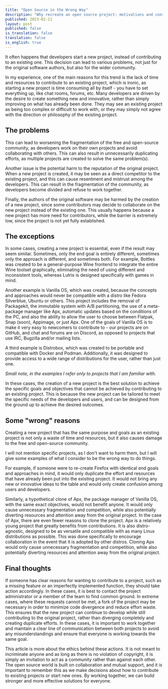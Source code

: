 ```yaml
---
title: "Open Source in the Wrong Way"
description: "Why recreate an open source project: motivations and consequences"
published: 2023-02-11
layout: post
published: false
is_translation: false
translation: false
is_english: true
---
```


It often happens that developers start a new project, instead of contributing to an existing one. This decision can lead to various problems, not just for the original software authors, but also for the wider community.

In my experience, one of the main reasons for this trend is the lack of time and resources to contribute to an existing project, which is ironic, as starting a new project is time consuming all by itself - you have to set everything up, like chat rooms, forums, etc. Many developers are driven by the desire to create something new and innovative, rather than simply improving on what has already been done. They may see an existing project as being too complex or difficult to work with, or they may simply not agree with the direction or philosophy of the existing project.

## The problems

This can lead to worsening the fragmentation of the free and open-source community, as developers work on their own projects and avoid collaborating with others. This can also result in unnecessarily duplicating efforts, as multiple projects are created to solve the same problem(s).

Another issue is the potential harm to the reputation of the original project. When a new project is created, it may be seen as a direct competitor to the existing project, and this can cause resentment and mistrust among the developers. This can result in the fragmentation of the community, as developers become divided and refuse to work together.

Finally, the authors of the original software may be harmed by the creation of a new project, since some contributors may decide to collaborate on the new project instead of the existing one. This usually happens because a new project has more need for contributors, while the barrier is extremely low, since the project is not yet fully established.

## The exceptions

In some cases, creating a new project is essential, even if the result may seem similar. Sometimes, only the end goal is entirely different, sometimes only the approach is different, and sometimes both. For example, Bottles was created to be a general-purpose Wine frontend to integrate the entire Wine toolset graphically, eliminating the need of using different and inconsistent tools, whereas Lutris is designed specifically with games in mind.

Another example is Vanilla OS, which was created, because the concepts and approaches would never be compatible with a distro like Fedora Silverblue, Ubuntu or others. This project includes the removal of Packagekit, the immutable system with A/B partitioning, the use of a meta-package manager like Apx, automatic updates based on the conditions of the PC, and also the ability to allow the user to choose between Flatpak, Snap (soon), Appimage, or just Apx. One of the goals of Vanilla OS is to make it very easy to newcomers to contribute to - our projects are on GitHub, and chat and forums are on Discord, as opposed to projects that use IRC, Bugzilla and/or mailing lists.

A third example is Distrobox, which was created to be portable and compatible with Docker and Podman. Additionally, it was designed to provide access to a wide range of distributions for the user, rather than just one.

*Small note, in the examples I refer only to projects that I am familiar with.*

In these cases, the creation of a new project is the best solution to achieve the specific goals and objectives that cannot be achieved by contributing to an existing project. This is because the new project can be tailored to meet the specific needs of the developers and users, and can be designed from the ground up to achieve the desired outcomes.

## Some "wrong" reasons

Creating a new project that has the same purpose and goals as an existing project is not only a waste of time and resources, but it also causes damage to the free and open-source community.

I will not mention specific projects, as I don't want to harm them, but I will give some examples of what I consider to be the wrong way to do things.

For example, if someone were to re-create Firefox with identical end goals and approaches in mind, it would only duplicate the effort and resources that have already been put into the existing project. It would not bring any new or innovative ideas to the table and would only create confusion among users and developers.

Similarly, a hypothetical clone of Apx, the package manager of Vanilla OS, with the same exact objectives, would not benefit anyone. It would only cause unnecessary fragmentation and competition, while also potentially diverting resources and attention away from the original project. In the case of Apx, there are even fewer reasons to clone the project. Apx is a relatively young project that greatly benefits from contributions. It is also distro-agnostic, designed to be as versatile and compatible with as many Linux distributions as possible. This was done specifically to encourage collaboration in the event that it is adopted by other distros. Cloning Apx would only cause unnecessary fragmentation and competition, while also potentially diverting resources and attention away from the original project.


## Final thoughts

If someone has clear reasons for wanting to contribute to a project, such as a missing feature or an imperfectly implemented function, they should take action accordingly. In these cases, it is best to contact the project administrator or a member of the team to find common ground. In extreme cases, where these requests cannot be met, a fork of the project may be necessary in order to minimize code divergence and reduce effort waste. This ensures that the new project can continue to develop while still contributing to the original project, rather than diverging completely and creating duplicate efforts. In these cases, it is important to work together and maintain a clear line of communication between both projects to avoid any misunderstandings and ensure that everyone is working towards the same goal.

This article is more about the ethics behind these actions. It is not meant to incriminate anyone and as long as there is no violation of copyright, it is simply an invitation to act as a community rather than against each other. The open source world is built on collaboration and mutual support, and it is important to remember this as we make decisions about how to contribute to existing projects or start new ones. By working together, we can build stronger and more effective solutions for everyone.
